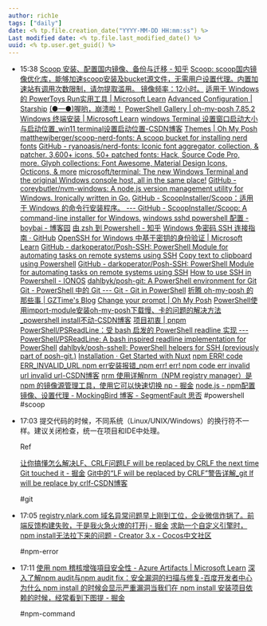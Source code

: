 ```yaml
---
author: rich1e
tags: ["daily"]
date: <% tp.file.creation_date("YYYY-MM-DD HH:mm:ss") %>
Last modified date: <% tp.file.last_modified_date() %>
uuid: <% tp.user.get_guid() %>
---
```


- 15:38 
  [Scoop 安装、配置国内镜像、备份与迁移 - 知乎](https://zhuanlan.zhihu.com/p/594363658)
  [Scoop: scoop国内镜像优化库，能够加速scoop安装及bucket源文件，无需用户设置代理。内置加速站有调用次数限制，请勿提取滥用。 镜像频率：12小时。](https://gitee.com/scoop-installer/scoop)
  [适用于 Windows 的 PowerToys Run实用工具 | Microsoft Learn](https://learn.microsoft.com/zh-cn/windows/powertoys/run)
  [Advanced Configuration | Starship](https://starship.rs/advanced-config/)
  [(●—●)喔哟，崩溃啦！](https://www.xinyusama.com/pages/EnvArticle46/#%E8%AE%BE%E7%BD%AE%E4%B8%BB%E9%A2%98-%E5%88%87%E6%8D%A2%E4%B8%BB%E9%A2%98)
  [PowerShell Gallery | oh-my-posh 7.85.2](https://www.powershellgallery.com/packages/oh-my-posh/7.85.2)
  [Windows 终端安装 | Microsoft Learn](https://learn.microsoft.com/zh-cn/windows/terminal/install#settings-json-file)
  [windows Terminal 设置窗口启动大小与启动位置_win11 terminal设置启动位置-CSDN博客](https://blog.csdn.net/qq_41614928/article/details/115822756)
  [Themes | Oh My Posh](https://ohmyposh.dev/docs/themes)
  [matthewjberger/scoop-nerd-fonts: A scoop bucket for installing nerd fonts](https://github.com/matthewjberger/scoop-nerd-fonts)
  [GitHub - ryanoasis/nerd-fonts: Iconic font aggregator, collection, & patcher. 3,600+ icons, 50+ patched fonts: Hack, Source Code Pro, more. Glyph collections: Font Awesome, Material Design Icons, Octicons, & more](https://github.com/ryanoasis/nerd-fonts)
  [microsoft/terminal: The new Windows Terminal and the original Windows console host, all in the same place!](https://github.com/microsoft/terminal)
  [GitHub - coreybutler/nvm-windows: A node.js version management utility for Windows. Ironically written in Go.](https://github.com/coreybutler/nvm-windows)
  [GitHub - ScoopInstaller/Scoop：适用于 Windows 的命令行安装程序。 --- GitHub - ScoopInstaller/Scoop: A command-line installer for Windows.](https://github.com/ScoopInstaller/Scoop)
  [windows sshd powershell 配置 - boybai - 博客园](https://www.cnblogs.com/sanmubai/p/15747232.html)
  [由 zsh 到 Powershell - 知乎](https://zhuanlan.zhihu.com/p/356463854)
  [Windows 免密码 SSH 连接指南 · GitHub](https://gist.github.com/wklchris/d875e7056d5536ab520a7921f85a2a7c)
  [OpenSSH for Windows 中基于密钥的身份验证 | Microsoft Learn](https://learn.microsoft.com/zh-cn/windows-server/administration/openssh/openssh_keymanagement)
  [GitHub - darkoperator/Posh-SSH: PowerShell Module for automating tasks on remote systems using SSH](https://github.com/darkoperator/Posh-SSH)
  [Copy text to clipboard using Powershell](https://thepracticalsysadmin.com/copy-text-to-clipboard-using-powershell/)
  [GitHub - darkoperator/Posh-SSH: PowerShell Module for automating tasks on remote systems using SSH](https://github.com/darkoperator/Posh-SSH)
  [How to use SSH in Powershell - IONOS](https://www.ionos.com/digitalguide/server/configuration/powershell-ssh/?srsltid=AfmBOooc_GH65032rYDBPuLTxcIG4Ry0rlUN6qWfoYLHHMtYki8xjO4A)
  [dahlbyk/posh-git: A PowerShell environment for Git](https://github.com/dahlbyk/posh-git)
  [Git - PowerShell 中的 Git --- Git - Git in PowerShell](https://git-scm.com/book/en/v2/Appendix-A%3A-Git-in-Other-Environments-Git-in-PowerShell)
  [折腾 oh-my-posh 的那些事 | GZTime's Blog](https://blog.gzti.me/posts/2021/ab4aad48/index.html#%E5%AE%89%E8%A3%85-oh-my-posh-%E5%92%8C-posh-git)
  [Change your prompt | Oh My Posh](https://ohmyposh.dev/docs/installation/prompt)
  [PowerShell使用import-module安装oh-my-posh下载慢、卡的问题的解决方法_powershell install不动-CSDN博客](https://blog.csdn.net/yihuajack/article/details/104867209)
  [项目初衷 | pnpm](https://pnpm.io/zh/motivation)
  [PowerShell/PSReadLine：受 bash 启发的 PowerShell readline 实现 --- PowerShell/PSReadLine: A bash inspired readline implementation for PowerShell](https://github.com/PowerShell/PSReadLine)
  [dahlbyk/posh-sshell: PowerShell helpers for SSH (previously part of posh-git.)](https://github.com/dahlbyk/posh-sshell)
  [Installation · Get Started with Nuxt](https://nuxt.com/docs/getting-started/installation)
  [npm ERR! code ERR_INVALID_URL,npm err安装报错_npm err! err! npm code err invalid url invalid url-CSDN博客](https://blog.csdn.net/qq_35485875/article/details/120168944)
  [nrm 使用详解nrm（NPM registry manager）是 npm 的镜像源管理工具，使用它可以快速切换 np - 掘金](https://juejin.cn/post/6931597891182002183)
  [node.js - npm配置镜像、设置代理 - MockingBird 博客 - SegmentFault 思否](https://segmentfault.com/a/1190000002589144)
  #powershell #scoop  
- 17:03 
  提交代码的时候，不同系统（Linux/UNIX/Windows）的换行符不一样。建议关闭检查，统一在项目和IDE中处理。
  
  Ref
  
  [让你搞懂怎么解决LF、CRLF问题LF will be replaced by CRLF the next time Git touched it - 掘金](https://juejin.cn/post/7206749400171872315)
  [Git中的“LF will be replaced by CRLF”警告详解_git lf will be replace by crlf-CSDN博客](https://blog.csdn.net/taiyangdao/article/details/78629107)
  
  #git  
- 17:05 
  [registry.nlark.com 域名异常问题早上刚到工位，企业微信炸锅了。前端反馈构建失败，于是我火急火燎的打开j - 掘金](https://juejin.cn/post/7368820207592325129)
  [求助一个自定义引擎时，npm install无法拉下来的问题 - Creator 3.x - Cocos中文社区](https://forum.cocos.org/t/topic/158954)
  
  #npm-error 
- 17:11 
  [使用 npm 稽核增強項目安全性 - Azure Artifacts | Microsoft Learn](https://learn.microsoft.com/zh-tw/azure/devops/artifacts/npm/npm-audit?view=azure-devops&tabs=classic)
  [深入了解npm audit与npm audit fix：安全漏洞的扫描与修复-百度开发者中心](https://developer.baidu.com/article/details/2750399)
  [为什么 npm install 的时候会显示严重漏洞当我们在 npm install 安装项目依赖的时候，经常看到下图提 - 掘金](https://juejin.cn/post/6844903983266398221)
  
  #npm-command 